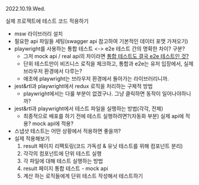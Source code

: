 2022.10.19.Wed.

실제 프로젝트에 테스트 코드 적용하기

- msw 라이브러리 설치
- 필요한 api 파일들 세팅(swagger api 참고하여 기본적인 데이터 포맷 가져오기)
- playwright를 사용하는 통합 테스트 <-> e2e 테스트 간의 명확한 차이? 구분?
  - 그저 mock api / real api의 차이라면 <u>통합 테스트도 결국 e2e 테스트인 것?</u>
  - 단위 테스트만이 비즈니스 로직을 체크하고, 통합과 e2e는 유저 입장에서, 실제 브라우저 환경에서 다루는?
  - 애초에 playwright는 브라우저 환경에서 돌아가는 라이브러리니까.
- jest&rtl과 playwright에서 redux 로직을 처리하는 구체적 방법
  - playwright에서는 다룰 부분이 없겠구나. 그냥 클릭하면 동작이 일어나야하니까?
- jest&rtl과 playwright에서 테스트 파일을 실행하는 방법(각각, 전체)
  - 최종적으로 배포를 하기 전에 테스트 실행하려면?(자동화 부분) 실제 api에 적용? mock api에 적용?
- 스냅샷 테스트는 어떤 상황에서 적용하면 좋을까?
- 실제 적용해보기
  1. result 페이지 리팩토링(코드 가독성 & 유닛 테스트를 위해 컴포넌트 분리)
  2. 각각의 컴포넌트에 단위 테스트 실행
  3. 각 파일에 대해 테스트 실행하는 방법
  4. result 페이지 통합 테스트 - mock api
  5. 계산 하는 로직들에게 단위 테스트 작성해서 테스트하기

